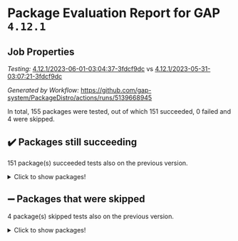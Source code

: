 # Package Evaluation Report for GAP `4.12.1`

## Job Properties

*Testing:* [4.12.1/2023-06-01-03:04:37-3fdcf9dc](https://github.com/gap-system/PackageDistro/blob/data/reports/4.12.1/2023-06-01-03:04:37-3fdcf9dc) vs [4.12.1/2023-05-31-03:07:21-3fdcf9dc](https://github.com/gap-system/PackageDistro/blob/data/reports/4.12.1/2023-05-31-03:07:21-3fdcf9dc)

*Generated by Workflow:* https://github.com/gap-system/PackageDistro/actions/runs/5139668945

In total, 155 packages were tested, out of which 151 succeeded, 0 failed and 4 were skipped.

## :heavy_check_mark: Packages still succeeding

151 package(s) succeeded tests also on the previous version.
<details><summary>Click to show packages!</summary>

- 4ti2interface 2023.02-04 [(success)](https://github.com/gap-system/PackageDistro/actions/runs/5139668945/jobs/9250504976)
- ace 5.6.2 [(success)](https://github.com/gap-system/PackageDistro/actions/runs/5139668945/jobs/9250505072)
- aclib 1.3.2 [(success)](https://github.com/gap-system/PackageDistro/actions/runs/5139668945/jobs/9250505155)
- agt 0.3.1 [(success)](https://github.com/gap-system/PackageDistro/actions/runs/5139668945/jobs/9250505252)
- alnuth 3.2.1 [(success)](https://github.com/gap-system/PackageDistro/actions/runs/5139668945/jobs/9250505333)
- anupq 3.3.0 [(success)](https://github.com/gap-system/PackageDistro/actions/runs/5139668945/jobs/9250505411)
- atlasrep 2.1.6 [(success)](https://github.com/gap-system/PackageDistro/actions/runs/5139668945/jobs/9250505484)
- autodoc 2022.10.20 [(success)](https://github.com/gap-system/PackageDistro/actions/runs/5139668945/jobs/9250505580)
- automata 1.15 [(success)](https://github.com/gap-system/PackageDistro/actions/runs/5139668945/jobs/9250505665)
- automgrp 1.3.2 [(success)](https://github.com/gap-system/PackageDistro/actions/runs/5139668945/jobs/9250505752)
- autpgrp 1.11 [(success)](https://github.com/gap-system/PackageDistro/actions/runs/5139668945/jobs/9250505842)
- cap 2023.05-12 [(success)](https://github.com/gap-system/PackageDistro/actions/runs/5139668945/jobs/9250505924)
- caratinterface 2.3.5 [(success)](https://github.com/gap-system/PackageDistro/actions/runs/5139668945/jobs/9250505996)
- cddinterface 2022.11.01 [(success)](https://github.com/gap-system/PackageDistro/actions/runs/5139668945/jobs/9250506086)
- circle 1.6.6 [(success)](https://github.com/gap-system/PackageDistro/actions/runs/5139668945/jobs/9250506176)
- classicpres 1.22 [(success)](https://github.com/gap-system/PackageDistro/actions/runs/5139668945/jobs/9250506267)
- cohomolo 1.6.11 [(success)](https://github.com/gap-system/PackageDistro/actions/runs/5139668945/jobs/9250506392)
- congruence 1.2.5 [(success)](https://github.com/gap-system/PackageDistro/actions/runs/5139668945/jobs/9250506497)
- corelg 1.56 [(success)](https://github.com/gap-system/PackageDistro/actions/runs/5139668945/jobs/9250506588)
- crime 1.6 [(success)](https://github.com/gap-system/PackageDistro/actions/runs/5139668945/jobs/9250506700)
- crisp 1.4.6 [(success)](https://github.com/gap-system/PackageDistro/actions/runs/5139668945/jobs/9250506781)
- crypting 0.10.4 [(success)](https://github.com/gap-system/PackageDistro/actions/runs/5139668945/jobs/9250506874)
- cryst 4.1.26 [(success)](https://github.com/gap-system/PackageDistro/actions/runs/5139668945/jobs/9250506967)
- crystcat 1.1.10 [(success)](https://github.com/gap-system/PackageDistro/actions/runs/5139668945/jobs/9250507065)
- ctbllib 1.3.6 [(success)](https://github.com/gap-system/PackageDistro/actions/runs/5139668945/jobs/9250507171)
- cubefree 1.19 [(success)](https://github.com/gap-system/PackageDistro/actions/runs/5139668945/jobs/9250507275)
- curlinterface 2.3.2 [(success)](https://github.com/gap-system/PackageDistro/actions/runs/5139668945/jobs/9250507372)
- cvec 2.8.1 [(success)](https://github.com/gap-system/PackageDistro/actions/runs/5139668945/jobs/9250507465)
- datastructures 0.3.0 [(success)](https://github.com/gap-system/PackageDistro/actions/runs/5139668945/jobs/9250507569)
- deepthought 1.0.6 [(success)](https://github.com/gap-system/PackageDistro/actions/runs/5139668945/jobs/9250507691)
- design 1.8 [(success)](https://github.com/gap-system/PackageDistro/actions/runs/5139668945/jobs/9250507802)
- difsets 2.3.1 [(success)](https://github.com/gap-system/PackageDistro/actions/runs/5139668945/jobs/9250507907)
- digraphs 1.6.2 [(success)](https://github.com/gap-system/PackageDistro/actions/runs/5139668945/jobs/9250508015)
- edim 1.3.7 [(success)](https://github.com/gap-system/PackageDistro/actions/runs/5139668945/jobs/9250508135)
- example 4.3.4 [(success)](https://github.com/gap-system/PackageDistro/actions/runs/5139668945/jobs/9250508255)
- examplesforhomalg 2023.02-04 [(success)](https://github.com/gap-system/PackageDistro/actions/runs/5139668945/jobs/9250508375)
- factint 1.6.3 [(success)](https://github.com/gap-system/PackageDistro/actions/runs/5139668945/jobs/9250508488)
- ferret 1.0.9 [(success)](https://github.com/gap-system/PackageDistro/actions/runs/5139668945/jobs/9250508587)
- fga 1.5.0 [(success)](https://github.com/gap-system/PackageDistro/actions/runs/5139668945/jobs/9250508702)
- fining 1.5.5 [(success)](https://github.com/gap-system/PackageDistro/actions/runs/5139668945/jobs/9250508807)
- float 1.0.3 [(success)](https://github.com/gap-system/PackageDistro/actions/runs/5139668945/jobs/9250508934)
- format 1.4.3 [(success)](https://github.com/gap-system/PackageDistro/actions/runs/5139668945/jobs/9250509028)
- forms 1.2.9 [(success)](https://github.com/gap-system/PackageDistro/actions/runs/5139668945/jobs/9250509119)
- fplsa 1.2.6 [(success)](https://github.com/gap-system/PackageDistro/actions/runs/5139668945/jobs/9250509208)
- fr 2.4.12 [(success)](https://github.com/gap-system/PackageDistro/actions/runs/5139668945/jobs/9250509297)
- francy 2.0.3 [(success)](https://github.com/gap-system/PackageDistro/actions/runs/5139668945/jobs/9250509380)
- fwtree 1.3 [(success)](https://github.com/gap-system/PackageDistro/actions/runs/5139668945/jobs/9250509456)
- gapdoc 1.6.6 [(success)](https://github.com/gap-system/PackageDistro/actions/runs/5139668945/jobs/9250509550)
- gauss 2023.02-04 [(success)](https://github.com/gap-system/PackageDistro/actions/runs/5139668945/jobs/9250509633)
- gaussforhomalg 2023.02-04 [(success)](https://github.com/gap-system/PackageDistro/actions/runs/5139668945/jobs/9250509723)
- gbnp 1.0.5 [(success)](https://github.com/gap-system/PackageDistro/actions/runs/5139668945/jobs/9250509808)
- generalizedmorphismsforcap 2023.03-01 [(success)](https://github.com/gap-system/PackageDistro/actions/runs/5139668945/jobs/9250509893)
- genss 1.6.8 [(success)](https://github.com/gap-system/PackageDistro/actions/runs/5139668945/jobs/9250509966)
- gradedmodules 2023.02-04 [(success)](https://github.com/gap-system/PackageDistro/actions/runs/5139668945/jobs/9250510044)
- gradedringforhomalg 2023.02-04 [(success)](https://github.com/gap-system/PackageDistro/actions/runs/5139668945/jobs/9250510121)
- grape 4.9.0 [(success)](https://github.com/gap-system/PackageDistro/actions/runs/5139668945/jobs/9250510194)
- groupoids 1.73 [(success)](https://github.com/gap-system/PackageDistro/actions/runs/5139668945/jobs/9250510276)
- grpconst 2.6.4 [(success)](https://github.com/gap-system/PackageDistro/actions/runs/5139668945/jobs/9250510360)
- guarana 0.96.3 [(success)](https://github.com/gap-system/PackageDistro/actions/runs/5139668945/jobs/9250510455)
- guava 3.18 [(success)](https://github.com/gap-system/PackageDistro/actions/runs/5139668945/jobs/9250510544)
- hap 1.56 [(success)](https://github.com/gap-system/PackageDistro/actions/runs/5139668945/jobs/9250510642)
- hapcryst 0.1.15 [(success)](https://github.com/gap-system/PackageDistro/actions/runs/5139668945/jobs/9250510719)
- hecke 1.5.3 [(success)](https://github.com/gap-system/PackageDistro/actions/runs/5139668945/jobs/9250510815)
- help 3.5 [(success)](https://github.com/gap-system/PackageDistro/actions/runs/5139668945/jobs/9250510890)
- homalg 2023.02-05 [(success)](https://github.com/gap-system/PackageDistro/actions/runs/5139668945/jobs/9250510976)
- homalgtocas 2023.02-04 [(success)](https://github.com/gap-system/PackageDistro/actions/runs/5139668945/jobs/9250511069)
- idrel 2.45 [(success)](https://github.com/gap-system/PackageDistro/actions/runs/5139668945/jobs/9250511162)
- images 1.3.1 [(success)](https://github.com/gap-system/PackageDistro/actions/runs/5139668945/jobs/9250511251)
- intpic 0.3.0 [(success)](https://github.com/gap-system/PackageDistro/actions/runs/5139668945/jobs/9250511325)
- io 4.8.1 [(success)](https://github.com/gap-system/PackageDistro/actions/runs/5139668945/jobs/9250511421)
- io_forhomalg 2023.02-04 [(success)](https://github.com/gap-system/PackageDistro/actions/runs/5139668945/jobs/9250511521)
- irredsol 1.4.4 [(success)](https://github.com/gap-system/PackageDistro/actions/runs/5139668945/jobs/9250511600)
- json 2.1.1 [(success)](https://github.com/gap-system/PackageDistro/actions/runs/5139668945/jobs/9250511688)
- jupyterkernel 1.5.0 [(success)](https://github.com/gap-system/PackageDistro/actions/runs/5139668945/jobs/9250511772)
- jupyterviz 1.5.6 [(success)](https://github.com/gap-system/PackageDistro/actions/runs/5139668945/jobs/9250511869)
- kan 1.35 [(success)](https://github.com/gap-system/PackageDistro/actions/runs/5139668945/jobs/9250511988)
- kbmag 1.5.11 [(success)](https://github.com/gap-system/PackageDistro/actions/runs/5139668945/jobs/9250512073)
- laguna 3.9.6 [(success)](https://github.com/gap-system/PackageDistro/actions/runs/5139668945/jobs/9250512164)
- liealgdb 2.2.1 [(success)](https://github.com/gap-system/PackageDistro/actions/runs/5139668945/jobs/9250512266)
- liepring 2.8 [(success)](https://github.com/gap-system/PackageDistro/actions/runs/5139668945/jobs/9250512360)
- liering 2.4.2 [(success)](https://github.com/gap-system/PackageDistro/actions/runs/5139668945/jobs/9250512443)
- linearalgebraforcap 2023.05-05 [(success)](https://github.com/gap-system/PackageDistro/actions/runs/5139668945/jobs/9250512509)
- localizeringforhomalg 2023.02-04 [(success)](https://github.com/gap-system/PackageDistro/actions/runs/5139668945/jobs/9250512586)
- loops 3.4.3 [(success)](https://github.com/gap-system/PackageDistro/actions/runs/5139668945/jobs/9250512680)
- lpres 1.0.3 [(success)](https://github.com/gap-system/PackageDistro/actions/runs/5139668945/jobs/9250512781)
- majoranaalgebras 1.5.1 [(success)](https://github.com/gap-system/PackageDistro/actions/runs/5139668945/jobs/9250512879)
- mapclass 1.4.6 [(success)](https://github.com/gap-system/PackageDistro/actions/runs/5139668945/jobs/9250512971)
- matgrp 0.70 [(success)](https://github.com/gap-system/PackageDistro/actions/runs/5139668945/jobs/9250513076)
- matricesforhomalg 2023.02-04 [(success)](https://github.com/gap-system/PackageDistro/actions/runs/5139668945/jobs/9250513165)
- modisom 2.5.4 [(success)](https://github.com/gap-system/PackageDistro/actions/runs/5139668945/jobs/9250513288)
- modulepresentationsforcap 2023.05-01 [(success)](https://github.com/gap-system/PackageDistro/actions/runs/5139668945/jobs/9250513385)
- modules 2023.02-04 [(success)](https://github.com/gap-system/PackageDistro/actions/runs/5139668945/jobs/9250513483)
- monoidalcategories 2023.05-03 [(success)](https://github.com/gap-system/PackageDistro/actions/runs/5139668945/jobs/9250513577)
- nconvex 2022.09-01 [(success)](https://github.com/gap-system/PackageDistro/actions/runs/5139668945/jobs/9250513682)
- nilmat 1.4.2 [(success)](https://github.com/gap-system/PackageDistro/actions/runs/5139668945/jobs/9250513787)
- nock 1.5 [(success)](https://github.com/gap-system/PackageDistro/actions/runs/5139668945/jobs/9250513923)
- normalizinterface 1.3.6 [(success)](https://github.com/gap-system/PackageDistro/actions/runs/5139668945/jobs/9250514019)
- nq 2.5.10 [(success)](https://github.com/gap-system/PackageDistro/actions/runs/5139668945/jobs/9250514086)
- numericalsgps 1.3.1 [(success)](https://github.com/gap-system/PackageDistro/actions/runs/5139668945/jobs/9250514173)
- openmath 11.5.3 [(success)](https://github.com/gap-system/PackageDistro/actions/runs/5139668945/jobs/9250514256)
- orb 4.9.0 [(success)](https://github.com/gap-system/PackageDistro/actions/runs/5139668945/jobs/9250514345)
- packagemanager 1.4.1 [(success)](https://github.com/gap-system/PackageDistro/actions/runs/5139668945/jobs/9250514426)
- patternclass 2.4.3 [(success)](https://github.com/gap-system/PackageDistro/actions/runs/5139668945/jobs/9250514489)
- permut 2.0.4 [(success)](https://github.com/gap-system/PackageDistro/actions/runs/5139668945/jobs/9250514581)
- polenta 1.3.10 [(success)](https://github.com/gap-system/PackageDistro/actions/runs/5139668945/jobs/9250514667)
- polymaking 0.8.6 [(success)](https://github.com/gap-system/PackageDistro/actions/runs/5139668945/jobs/9250514745)
- primgrp 3.4.4 [(success)](https://github.com/gap-system/PackageDistro/actions/runs/5139668945/jobs/9250514824)
- profiling 2.5.2 [(success)](https://github.com/gap-system/PackageDistro/actions/runs/5139668945/jobs/9250514881)
- qpa 1.34 [(success)](https://github.com/gap-system/PackageDistro/actions/runs/5139668945/jobs/9250514940)
- quagroup 1.8.3 [(success)](https://github.com/gap-system/PackageDistro/actions/runs/5139668945/jobs/9250515016)
- radiroot 2.9 [(success)](https://github.com/gap-system/PackageDistro/actions/runs/5139668945/jobs/9250515091)
- rcwa 4.7.1 [(success)](https://github.com/gap-system/PackageDistro/actions/runs/5139668945/jobs/9250515171)
- rds 1.8 [(success)](https://github.com/gap-system/PackageDistro/actions/runs/5139668945/jobs/9250515246)
- recog 1.4.2 [(success)](https://github.com/gap-system/PackageDistro/actions/runs/5139668945/jobs/9250515325)
- repndecomp 1.3.0 [(success)](https://github.com/gap-system/PackageDistro/actions/runs/5139668945/jobs/9250515410)
- repsn 3.1.1 [(success)](https://github.com/gap-system/PackageDistro/actions/runs/5139668945/jobs/9250515491)
- resclasses 4.7.3 [(success)](https://github.com/gap-system/PackageDistro/actions/runs/5139668945/jobs/9250515573)
- ringsforhomalg 2023.02-05 [(success)](https://github.com/gap-system/PackageDistro/actions/runs/5139668945/jobs/9250515651)
- sco 2023.02-04 [(success)](https://github.com/gap-system/PackageDistro/actions/runs/5139668945/jobs/9250515743)
- scscp 2.4.1 [(success)](https://github.com/gap-system/PackageDistro/actions/runs/5139668945/jobs/9250515827)
- semigroups 5.2.1 [(success)](https://github.com/gap-system/PackageDistro/actions/runs/5139668945/jobs/9250515900)
- sglppow 2.3 [(success)](https://github.com/gap-system/PackageDistro/actions/runs/5139668945/jobs/9250515982)
- sgpviz 0.999.5 [(success)](https://github.com/gap-system/PackageDistro/actions/runs/5139668945/jobs/9250516059)
- simpcomp 2.1.14 [(success)](https://github.com/gap-system/PackageDistro/actions/runs/5139668945/jobs/9250516146)
- singular 2023.02.09 [(success)](https://github.com/gap-system/PackageDistro/actions/runs/5139668945/jobs/9250516227)
- sl2reps 1.1 [(success)](https://github.com/gap-system/PackageDistro/actions/runs/5139668945/jobs/9250516320)
- sla 1.5.3 [(success)](https://github.com/gap-system/PackageDistro/actions/runs/5139668945/jobs/9250516406)
- smallgrp 1.5.3 [(success)](https://github.com/gap-system/PackageDistro/actions/runs/5139668945/jobs/9250516477)
- smallsemi 0.6.13 [(success)](https://github.com/gap-system/PackageDistro/actions/runs/5139668945/jobs/9250516557)
- sonata 2.9.6 [(success)](https://github.com/gap-system/PackageDistro/actions/runs/5139668945/jobs/9250516644)
- sophus 1.27 [(success)](https://github.com/gap-system/PackageDistro/actions/runs/5139668945/jobs/9250516712)
- spinsym 1.5.2 [(success)](https://github.com/gap-system/PackageDistro/actions/runs/5139668945/jobs/9250516811)
- standardff 0.9.4 [(success)](https://github.com/gap-system/PackageDistro/actions/runs/5139668945/jobs/9250516898)
- symbcompcc 1.3.2 [(success)](https://github.com/gap-system/PackageDistro/actions/runs/5139668945/jobs/9250516983)
- thelma 1.3 [(success)](https://github.com/gap-system/PackageDistro/actions/runs/5139668945/jobs/9250517086)
- tomlib 1.2.9 [(success)](https://github.com/gap-system/PackageDistro/actions/runs/5139668945/jobs/9250517169)
- toolsforhomalg 2023.05-01 [(success)](https://github.com/gap-system/PackageDistro/actions/runs/5139668945/jobs/9250517258)
- toric 1.9.5 [(success)](https://github.com/gap-system/PackageDistro/actions/runs/5139668945/jobs/9250517344)
- toricvarieties 2022.07.13 [(success)](https://github.com/gap-system/PackageDistro/actions/runs/5139668945/jobs/9250517442)
- transgrp 3.6.4 [(success)](https://github.com/gap-system/PackageDistro/actions/runs/5139668945/jobs/9250517541)
- ugaly 4.0.3 [(success)](https://github.com/gap-system/PackageDistro/actions/runs/5139668945/jobs/9250517634)
- unipot 1.5 [(success)](https://github.com/gap-system/PackageDistro/actions/runs/5139668945/jobs/9250517732)
- unitlib 4.2.0 [(success)](https://github.com/gap-system/PackageDistro/actions/runs/5139668945/jobs/9250517824)
- utils 0.82 [(success)](https://github.com/gap-system/PackageDistro/actions/runs/5139668945/jobs/9250517915)
- uuid 0.7 [(success)](https://github.com/gap-system/PackageDistro/actions/runs/5139668945/jobs/9250518028)
- walrus 0.9991 [(success)](https://github.com/gap-system/PackageDistro/actions/runs/5139668945/jobs/9250518096)
- wedderga 4.10.4 [(success)](https://github.com/gap-system/PackageDistro/actions/runs/5139668945/jobs/9250518183)
- xmod 2.91 [(success)](https://github.com/gap-system/PackageDistro/actions/runs/5139668945/jobs/9250518273)
- xmodalg 1.23 [(success)](https://github.com/gap-system/PackageDistro/actions/runs/5139668945/jobs/9250518368)
- yangbaxter 0.10.3 [(success)](https://github.com/gap-system/PackageDistro/actions/runs/5139668945/jobs/9250518460)
- zeromqinterface 0.14 [(success)](https://github.com/gap-system/PackageDistro/actions/runs/5139668945/jobs/9250518529)
</details>

## :heavy_minus_sign: Packages that were skipped

4 package(s) skipped tests also on the previous version.
<details><summary>Click to show packages!</summary>

- browse 1.8.21 [(skipped)](https://github.com/gap-system/PackageDistro/actions/runs/5139668945/jobs/9250352026)
- itc 1.5.1 [(skipped)](https://github.com/gap-system/PackageDistro/actions/runs/5139668945/jobs/9250352026)
- polycyclic 2.16 [(skipped)](https://github.com/gap-system/PackageDistro/actions/runs/5139668945/jobs/9250352026)
- xgap 4.31 [(skipped)](https://github.com/gap-system/PackageDistro/actions/runs/5139668945/jobs/9250352026)
</details>

